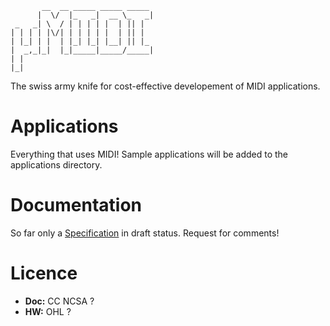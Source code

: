 ```
       __  __ _____ _____ _____ 
      |  \/  |_   _|  __ \_   _|
 _   _| \  / | | | | |  | || |  
| | | | |\/| | | | | |  | || |  
| |_| | |  | |_| |_| |__| || |_ 
|  _,_|_|  |_|_____|_____/_____|
| |                             
|_|                             
```


The swiss army knife for cost-effective developement of MIDI applications.

# Applications
Everything that uses MIDI! Sample applications will be added to the applications directory.

# Documentation
So far only a [Specification](https://github.com/theFork/uMIDI/blob/master/doc/specification.md#specification) in draft status. Request for comments!

# Licence
+ **Doc:** CC NCSA ?
+ **HW:** OHL ?

